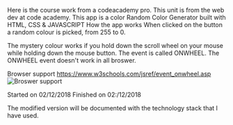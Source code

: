 Here is the course work from a codeacademy pro. 
This unit is from the web dev at code academy. 
This app is a color  Random Color Generator built with HTML, CSS & JAVASCRIPT
How  the app works 
When clicked on the button a random colour is picked,
from 255 to 0. 

The mystery colour works if you hold down the scroll wheel on your mouse while holding down the mouse button. The event is called ONWHEEL.  The ONWHEEL event doesn't work in all broswer. 


Browser support
https://www.w3schools.com/jsref/event_onwheel.asp
![Broswer support](support.jpg)

Started on 02/12/2018
Finished on 02:/12/2018

The modified version will be documented with the technology stack that I have used.  